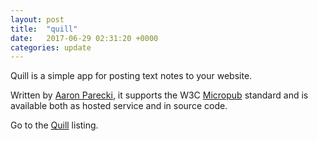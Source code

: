```yaml
---
layout: post
title:  "quill"
date:   2017-06-29 02:31:20 +0000
categories: update
---
```


Quill is a simple app for posting text notes to your website.

Written by <a href="https://aaronparecki.com/">Aaron Parecki</a>, it supports the
 W3C <a href="https://indieweb.org/micropub">Micropub</a> standard and is available
 both as hosted service and in source code.

Go to the <a href="/products/#Quill">Quill</a> listing.

